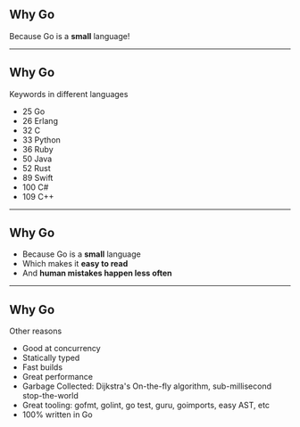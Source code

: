 ## Why Go

Because Go is a **small** language!

---

## Why Go

Keywords in different languages

* 25 Go
* 26 Erlang
* 32 C
* 33 Python
* 36 Ruby
* 50 Java
* 52 Rust
* 89 Swift
* 100 C#
* 109 C++

---

## Why Go

* Because Go is a **small** language
* Which makes it **easy to read**
* And **human mistakes happen less often**

---

## Why Go

Other reasons

* Good at concurrency
* Statically typed
* Fast builds
* Great performance
* Garbage Collected: Dijkstra's On-the-fly algorithm, sub-millisecond stop-the-world
* Great tooling: gofmt, golint, go test, guru, goimports, easy AST, etc
* 100% written in Go
